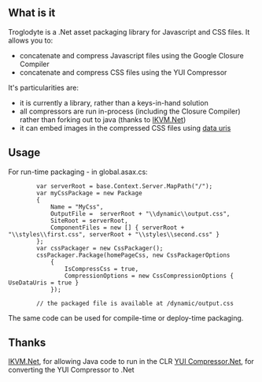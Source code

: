 ## What is it

Troglodyte is a .Net asset packaging library for Javascript and CSS files. It allows you to:

*    concatenate and compress Javascript files using the Google Closure Compiler
*    concatenate and compress CSS files using the YUI Compressor

It's particularities are:

*    it is currently a library, rather than a keys-in-hand solution
*    all compressors are run in-process (including the Closure Compiler) rather than forking out to java (thanks to [IKVM.Net](http://www.ikvm.net))
*    it can embed images in the compressed CSS files using [data uris](http://en.wikipedia.org/wiki/Data_URI_scheme)

## Usage

For run-time packaging - in global.asax.cs:

            var serverRoot = base.Context.Server.MapPath("/");
            var myCssPackage = new Package
            {
                Name = "MyCss",
                OutputFile =  serverRoot + "\\dynamic\\output.css",
                SiteRoot = serverRoot,
                ComponentFiles = new [] { serverRoot + "\\styles\\first.css", serverRoot + "\\styles\\second.css" }
            };
            var cssPackager = new CssPackager();
            cssPackager.Package(homePageCss, new CssPackagerOptions
                {
                    IsCompressCss = true,
                    CompressionOptions = new CssCompressionOptions { UseDataUris = true }
                });

            // the packaged file is available at /dynamic/output.css


The same code can be used for compile-time or deploy-time packaging.


## Thanks

[IKVM.Net](http://www.ikvm.net), for allowing Java code to run in the CLR
[YUI Compressor.Net](http://yuicompressor.codeplex.com), for converting the YUI Compressor to .Net
